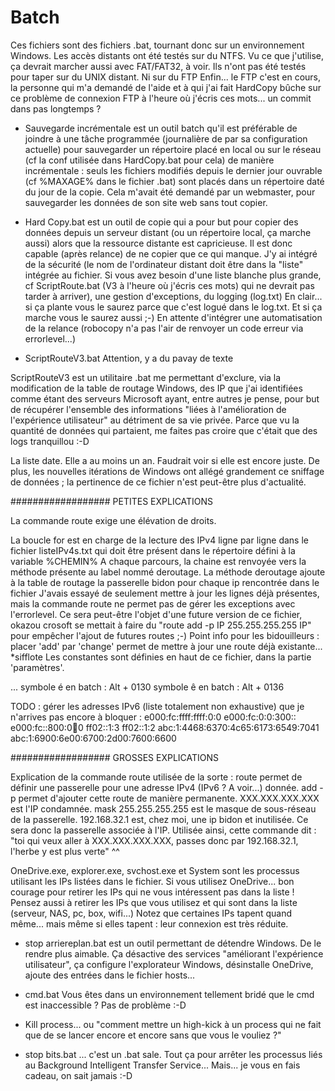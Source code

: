 # Batch

Ces fichiers sont des fichiers .bat, tournant donc sur un environnement Windows.
Les accès distants ont été testés sur du NTFS. Vu ce que j'utilise, ça devrait marcher aussi avec FAT/FAT32, à voir.
Ils n'ont pas été testés pour taper sur du UNIX distant. Ni sur du FTP
Enfin... le FTP c'est en cours, la personne qui m'a demandé de l'aide et à qui j'ai fait HardCopy bûche sur ce problème de connexion FTP à l'heure où j'écris ces mots... un commit dans pas longtemps ?

- Sauvegarde incrémentale est un outil batch qu'il est préférable de joindre à une tâche programmée (journalière de par sa configuration actuelle) pour sauvegarder un répertoire placé en local ou sur le réseau (cf la conf utilisée dans HardCopy.bat pour cela) de manière incrémentale : seuls les fichiers modifiés depuis le dernier jour ouvrable (cf %MAXAGE% dans le fichier .bat) sont placés dans un répertoire daté du jour de la copie.
Cela m'avait été demandé par un webmaster, pour sauvegarder les données de son site web sans tout copier.

- Hard Copy.bat est un outil de copie qui a pour but pour copier des données depuis un serveur distant (ou un répertoire local, ça marche aussi) alors que la ressource distante est capricieuse.
Il est donc capable (après relance) de ne copier que ce qui manque.
J'y ai intégré de la sécurité (le nom de l'ordinateur distant doit être dans la "liste" intégrée au fichier. Si vous avez besoin d'une liste blanche plus grande, cf ScriptRoute.bat (V3 à l'heure où j'écris ces mots) qui ne devrait pas tarder à arriver), une gestion d'exceptions, du logging (log.txt)
En clair... si ça plante vous le saurez parce que c'est logué dans le log.txt. Et si ça marche vous le saurez aussi ;-)
En attente d'intégrer une automatisation de la relance (robocopy  n'a pas l'air de renvoyer un code erreur via errorlevel...)

- ScriptRouteV3.bat
Attention, y a du pavay de texte

ScriptRouteV3 est un utilitaire .bat me permettant d'exclure, via la modification de la table de routage Windows, des IP que j'ai identifiées comme étant des serveurs Microsoft ayant, entre autres je pense, pour but de récupérer l'ensemble des informations "liées à l'amélioration de l'expérience utilisateur" au détriment de sa vie privée. Parce que vu la quantité de données qui partaient, me faites pas croire que c'était que des logs tranquillou :-D

La liste date. Elle a au moins un an. Faudrait voir si elle est encore juste.
De plus, les nouvelles itérations de Windows ont allégé grandement ce sniffage de données ; la pertinence de ce fichier n'est peut-être plus d'actualité.

################## PETITES EXPLICATIONS

La commande route exige une élévation de droits.

La boucle for est en charge de la lecture des IPv4 ligne par
ligne dans le fichier listeIPv4s.txt qui doit être présent dans le répertoire défini à la variable %CHEMIN%
A chaque parcours, la chaine est renvoyée vers la méthode présente au label nommé deroutage.
La méthode deroutage ajoute à la table de routage la passerelle bidon pour chaque ip rencontrée dans le fichier
J'avais essayé de seulement mettre à jour les lignes déjà présentes, mais la commande route ne permet pas
de gérer les exceptions avec l'errorlevel. Ce sera peut-être l'objet d'une future version de ce fichier, okazou crosoft se mettait à faire du "route add -p IP 255.255.255.255 IP" pour empêcher l'ajout de futures routes ;-)
Point info pour les bidouilleurs : placer 'add' par 'change' permet de mettre à jour une route déjà existante... *sifflote
Les constantes sont définies en haut de ce fichier, dans la partie 'paramètres'.

... symbole é en batch : Alt + 0130
symbole ê en batch : Alt + 0136

TODO : gérer les adresses IPv6 (liste totalement
non exhaustive) que je n'arrives pas encore à bloquer :
e000:fc:ffff:ffff:0:0
e000:fc:0:0:300::
e000:fc::800:0💯0
ff02::1:3
ff02::1:2
abc:1:4468:6370:4c65:6173:6549:7041
abc:1:6900:6e00:6700:2d00:7600:6600

################## GROSSES EXPLICATIONS

Explication de la commande route utilisée de la sorte :
route permet de définir une passerelle pour une adresse
IPv4 (IPv6 ? A voir...) donnée.
add -p permet d'ajouter cette route de manière permanente.
XXX.XXX.XXX.XXX est l'IP condamnée.
mask 255.255.255.255 est le masque de sous-réseau de la passerelle.
192.168.32.1 est, chez moi, une ip bidon et inutilisée.
Ce sera donc la passerelle associée à l'IP.
Utilisée ainsi, cette commande dit : "toi qui veux aller à XXX.XXX.XXX.XXX, passes donc par 192.168.32.1, l'herbe y est plus verte" ^^

OneDrive.exe, explorer.exe, svchost.exe et System sont les processus utilisant les IPs listées dans le fichier. Si vous utilisez OneDrive... bon courage pour retirer les IPs qui ne vous intéressent pas dans la liste !
Pensez aussi à retirer les IPs que vous utilisez et qui sont dans la liste (serveur, NAS, pc, box, wifi...)
Notez que certaines IPs tapent quand même... mais même si elles tapent : leur connexion est très réduite.

- stop arriereplan.bat est un outil permettant de détendre Windows. De le rendre plus aimable.
Ça désactive des services "améliorant l'expérience utilisateur", ça configure l'explorateur Windows, désinstalle OneDrive, ajoute des entrées dans le fichier hosts...

- cmd.bat
Vous êtes dans un environnement tellement bridé que le cmd est inaccessible ?
Pas de problème :-D

- Kill process... ou "comment mettre un high-kick à un process qui ne fait que de se lancer encore et encore sans que vous le vouliez ?"

- stop bits.bat ... c'est un .bat sale. Tout ça pour arrêter les processus liés au Background Intelligent Transfer Service...
Mais... je vous en fais cadeau, on sait jamais :-D
